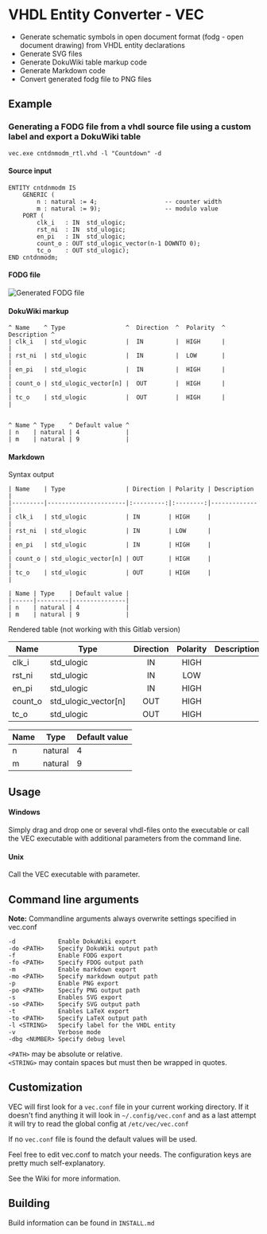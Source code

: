 # VHDL Entity Converter - VEC

* Generate schematic symbols in open document format (fodg - open document drawing) from VHDL entity declarations
* Generate SVG files
* Generate DokuWiki table markup code
* Generate Markdown code
* Convert generated fodg file to PNG files

## Example
### Generating a FODG file from a vhdl source file using a custom label and export a DokuWiki table

    vec.exe cntdnmodm_rtl.vhd -l "Countdown" -d

#### Source input

	ENTITY cntdnmodm IS
		GENERIC (
			n : natural := 4;                   -- counter width
			m : natural := 9);                  -- modulo value
		PORT (
			clk_i   : IN  std_ulogic;
			rst_ni  : IN  std_ulogic;
			en_pi   : IN  std_ulogic;
			count_o : OUT std_ulogic_vector(n-1 DOWNTO 0);
			tc_o    : OUT std_ulogic);
	END cntdnmodm;

#### FODG file
![Generated FODG file](http://bwiessneth.github.io/VHDL-entity-converter/cntdnmodm.png "Generated FODG file")

#### DokuWiki markup
	^ Name    ^ Type                 ^  Direction  ^  Polarity  ^ Description ^
	| clk_i   | std_ulogic           |  IN         |  HIGH      |             |
	| rst_ni  | std_ulogic           |  IN         |  LOW       |             |
	| en_pi   | std_ulogic           |  IN         |  HIGH      |             |
	| count_o | std_ulogic_vector[n] |  OUT        |  HIGH      |             |
	| tc_o    | std_ulogic           |  OUT        |  HIGH      |             |


	^ Name ^ Type    ^ Default value ^
	| n    | natural | 4             |
	| m    | natural | 9             |

#### Markdown
Syntax output

    | Name    | Type                 | Direction | Polarity | Description |
    |---------|----------------------|:---------:|:--------:|-------------|
    | clk_i   | std_ulogic           | IN        | HIGH     |             |
    | rst_ni  | std_ulogic           | IN        | LOW      |             |
    | en_pi   | std_ulogic           | IN        | HIGH     |             |
    | count_o | std_ulogic_vector[n] | OUT       | HIGH     |             |
    | tc_o    | std_ulogic           | OUT       | HIGH     |             |
    
    | Name | Type    | Default value |
    |------|---------|---------------|
    | n    | natural | 4             |
    | m    | natural | 9             |

Rendered table (not working with this Gitlab version)

| Name    | Type                 | Direction | Polarity | Description |
|---------|----------------------|:---------:|:--------:|-------------|
| clk_i   | std_ulogic           | IN        | HIGH     |             |
| rst_ni  | std_ulogic           | IN        | LOW      |             |
| en_pi   | std_ulogic           | IN        | HIGH     |             |
| count_o | std_ulogic_vector[n] | OUT       | HIGH     |             |
| tc_o    | std_ulogic           | OUT       | HIGH     |             |

| Name | Type    | Default value |
|------|---------|---------------|
| n    | natural | 4             |
| m    | natural | 9             |

## Usage
#### Windows
Simply drag and drop one or several vhdl-files onto the executable or call the VEC executable with additional parameters from the command line.

#### Unix
Call the VEC executable with parameter.

## Command line arguments

**Note:** Commandline arguments always overwrite settings specified in vec.conf

    -d            Enable DokuWiki export
    -do <PATH>    Specify DokuWiki output path
    -f            Enable FODG export
    -fo <PATH>    Specify FDOG output path
    -m            Enable markdown export
    -mo <PATH>    Specify markdown output path
    -p            Enable PNG export
    -po <PATH>    Specify PNG output path
    -s            Enables SVG export
    -so <PATH>    Specify SVG output path
    -t            Enables LaTeX export
    -to <PATH>    Specify LaTeX output path    
    -l <STRING>   Specify label for the VHDL entity
    -v            Verbose mode
    -dbg <NUMBER> Specify debug level

```<PATH>``` may be absolute or relative.  
```<STRING>``` may contain spaces but must then be wrapped in quotes.



## Customization

VEC will first look for a `vec.conf` file in your current working directory. If it doesn't find anything it will look in `~/.config/vec.conf` and as a last attempt it will try to read the global config at `/etc/vec/vec.conf`

If no `vec.conf` file is found the default values will be used.

Feel free to edit vec.conf to match your needs. The configuration keys are pretty much self-explanatory.

See the Wiki for more information.

## Building

Build information can be found in `INSTALL.md`